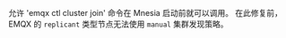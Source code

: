 允许 'emqx ctl cluster join' 命令在 Mnesia 启动前就可以调用。
在此修复前， EMQX 的 `replicant` 类型节点无法使用 `manual` 集群发现策略。
